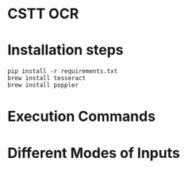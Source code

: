 # CSTT OCR

# Installation steps

```
pip install -r requirements.txt
brew install tesseract
brew install poppler
```

# Execution Commands


# Different Modes of Inputs